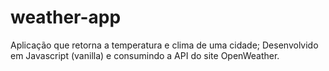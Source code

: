 # weather-app
Aplicação que retorna a temperatura e clima de uma cidade;
Desenvolvido em Javascript (vanilla) e consumindo a API do site OpenWeather.
